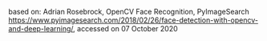 based on:
Adrian Rosebrock, OpenCV Face Recognition, PyImageSearch
https://www.pyimagesearch.com/2018/02/26/face-detection-with-opencv-and-deep-learning/,
accessed on 07 October 2020
